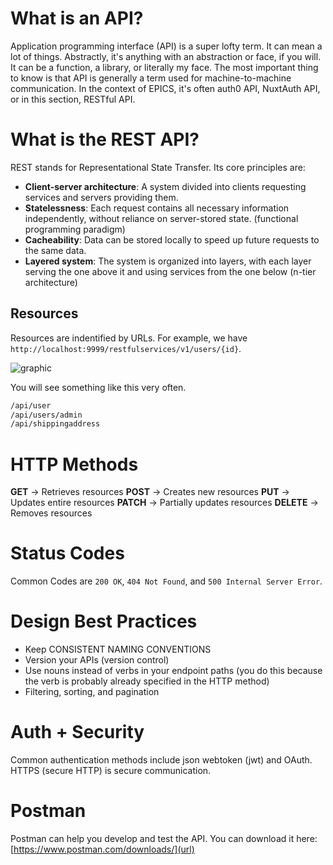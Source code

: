 # What is an API?
Application programming interface (API) is a super lofty term. It can mean a lot of things. Abstractly, it's anything with an abstraction or face, if you will. It can be a function, a library, or literally my face. The most important thing to know is that API is generally a term used for machine-to-machine communication. In the context of EPICS, it's often auth0 API, NuxtAuth API, or in this section, RESTful API.
# What is the REST API?
REST stands for Representational State Transfer. Its core principles are:

* **Client-server architecture**: A system divided into clients requesting services and servers providing them.
* **Statelessness**: Each request contains all necessary information independently, without reliance on server-stored state. (functional programming paradigm)
* **Cacheability**: Data can be stored locally to speed up future requests to the same data.
* **Layered system**: The system is organized into layers, with each layer serving the one above it and using services from the one below (n-tier architecture)


 ## Resources
 Resources are indentified by URLs. For example, we have `http://localhost:9999/restfulservices/v1/users/{id}`.

 ![graphic](https://github.com/user-attachments/assets/1069384d-9da3-4499-a380-a2ee3580652e)

You will see something like this very often. 
```bash
/api/user
/api/users/admin
/api/shippingaddress
```

# HTTP Methods
**GET** -> Retrieves resources
**POST** -> Creates new resources
**PUT** -> Updates entire resources
**PATCH** -> Partially updates resources
**DELETE** -> Removes resources

# Status Codes
Common Codes are `200 OK`, `404 Not Found`, and `500 Internal Server Error`. 

# Design Best Practices
* Keep CONSISTENT NAMING CONVENTIONS
* Version your APIs (version control)
* Use nouns instead of verbs in your endpoint paths (you do this because the verb is probably already specified in the HTTP method)
* Filtering, sorting, and pagination

# Auth + Security
Common authentication methods include json webtoken (jwt) and OAuth. HTTPS (secure HTTP) is secure communication.

# Postman
Postman can help you develop and test the API. You can download it here: [https://www.postman.com/downloads/](url)

